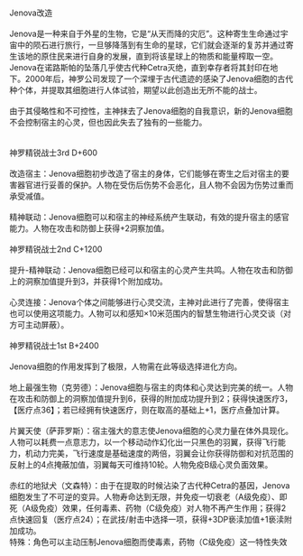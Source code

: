 <title>神罗战士改造</title>
<meta name="GENERATOR" content="WinCHM">
<meta http-equiv="Content-Type" content="text/html; charset=gb2312">
<br>
<br>Jenova改造 
<br>
<br>Jenova是一种来自于外星的生物，它是“从天而降的灾厄”。这种寄生生命通过宇宙中的陨石进行旅行，一旦够降落到有生命的星球，它们就会逐渐的复苏并通过寄生该地的原住民来进行自身的发展，直到将该星球上的物质和能量榨取一空。Jenova在诺路斯帕的坠落几乎使古代种Cetra灭绝，直到幸存者将其封印在地下。2000年后，神罗公司发现了一个深埋于古代遗迹的感染了Jenova细胞的古代种个体，并提取其细胞进行人体试验，期望以此创造出无所不能的战士。 
<br>
<br>由于其侵略性和不可控性，主神抹去了Jenova细胞的自我意识，新的Jenova细胞不会控制宿主的心灵，但也因此失去了独有的一些能力。 
<br>
<br>
<br>神罗精锐战士3rd D+600 
<br>
<br>改造宿主：Jenova细胞初步改造了宿主的身体，它们能够在寄生之后对宿主的要害器官进行妥善的保护。人物在受伤后伤势不会恶化，且人物不会因为伤势过重而承受减值。 
<br>
<br>精神联动：Jenova细胞可以和宿主的神经系统产生联动，有效的提升宿主的感官能力。人物在攻击和防御上获得+2洞察加值。 
<br>
<br>神罗精锐战士2nd C+1200 
<br>
<br>提升-精神联动：Jenova细胞已经可以和宿主的心灵产生共鸣。人物在攻击和防御上的洞察加值提升到3，并获得1个附加成功。 
<br>
<br>心灵连接：Jenova个体之间能够进行心灵交流，主神对此进行了完善，使得宿主也可以使用这项能力。人物可以和感知×10米范围内的智慧生物进行心灵交谈（对方可主动屏蔽）。 
<br>
<br>神罗精锐战士1st B+2400 
<br>
<br>Jenova细胞的作用发挥到了极限，人物需在此等级选择进化方向。 
<br>
<br>地上最强生物（克劳德）：Jenova细胞与宿主的肉体和心灵达到完美的统一。人物在攻击和防御上的洞察加值提升到6，获得的附加成功提升到2；获得快速医疗3，【医疗点36】；若已经拥有快速医疗，则在取高的基础上+1，医疗点叠加计算。 
<br>
<br>片翼天使（萨菲罗斯）：宿主强大的意志使Jenova细胞的心灵力量在体外具现化。人物可以耗费一点意志力，以一个移动动作幻化出一只黑色的羽翼，获得飞行能力，机动力完美，飞行速度是基础速度的两倍，羽翼会让你获得防御和对抗范围的反射上的4点掩蔽加值，羽翼每天可维持10轮。人物免疫B级心灵负面效果。 
<br>
<br>赤红的地狱犬（文森特）：由于在提取的时候沾染了古代种Cetra的基因，Jenova细胞发生了不可逆的变异。人物寿命达到无限，并免疫一切衰老（A级免疫）、即死（A级免疫）效果，任何毒素、药物（C级免疫）对人物不再产生作用；获得2点快速回复（医疗点24）；在武技/射击中选择一项，获得+3DP亵渎加值+1亵渎附加成功。 
<br>特殊：角色可以主动压制Jenova细胞而使毒素，药物（C级免疫）这一特性失效 
<br>
<br>